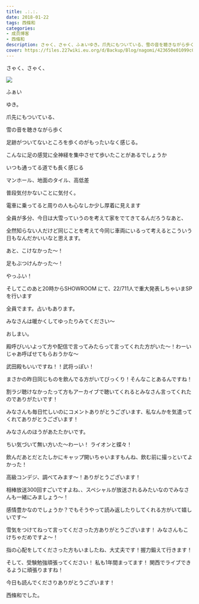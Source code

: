 ```yaml
---
title: .:.:.
date: 2018-01-22
tags: 西條和
categories: 
- 成员博客
- 西條和
description: さゃく、さゃく、ふぁいゆき。爪先にもついている、雪の音を聴きながら歩く足跡がついてないところを歩くのがもった...
cover: https://files.227wiki.eu.org/d/Backup/Blog/nagomi/423650e01099c0aaa6aeda38fb477.jpg 
---
```








さゃく、さゃく、




![](https://files.227wiki.eu.org/d/Backup/Blog/nagomi/423650e01099c0aaa6aeda38fb477.jpg)







ふぁい




ゆき。





爪先にもついている、









雪の音を聴きながら歩く




足跡がついてないところを歩くのがもったいなく感じる。






こんなに足の感覚に全神経を集中させて歩いたことがあるでしょうか








いつも通ってる道でも長く感じる







マンホール、地面のタイル、高低差






普段気付かないことに気付く。






電車に乗ってると周りの人も心なしか少し厚着に見えます







全員が多分、今日は大雪っていうのを考えて家をでてきてるんだろうなあと、






全然知らない人だけど同じことを考えて今同じ車両にいるって考えるとこういう日もなんだかいいなと思えます。









あと、こけなかった〜！

足もぶつけんかった〜！

やっふい！








そしてこのあと20時からSHOWROOM にて、22/711人で重大発表しちゃいまSPを行います




全員でます。占いもあります。






みなさんは暖かくしてゆったりみてください〜








おしまい。








殿呼びいいよって方や配信で言ってみたらって言ってくれた方がいた〜！わーい
じゃあ呼ばせてもらおうかな〜

武田殿もいいですね！！武将っぽい！





まさかの昨日同じものを飲んでる方がいてびっくり！そんなことあるんですね！





割ラジ聴けなかったって方もアーカイブで聴いてくれるとみなさん言ってくれたのでありがたいです！




みなさんも毎日忙しいのにコメントありがとうございます、私なんかを気遣ってくれてありがとうございます！

みなさんのほうがあたたかいです。




ちい気づいて無い方いた〜わーい！
ライオンと蝶々！



飲んだあとだとたしかにキャップ開いちゃいますもんね、飲む前に撮っといてよかった！




高級コンデジ、調べてみます〜！ありがとうございます！





相棒放送300回すごいですよね、、スペシャルが放送されるみたいなのでみなさんも一緒にみましょう〜！





感情豊かなのでしょうか？でもそうやって読み返したりしてくれる方がいて嬉しいです〜




雪気をつけてねって言ってくださった方ありがとうございます！
みなさんもこけちゃだめですよ〜！




指の心配をしてくださった方もいましたね、大丈夫です！握力鍛えて行きます！




そして、受験勉強頑張ってください！
私も1年間まってます！
関西でライブできるように頑張りますね！





今日も読んでくださりありがとうございます！





西條和でした。


